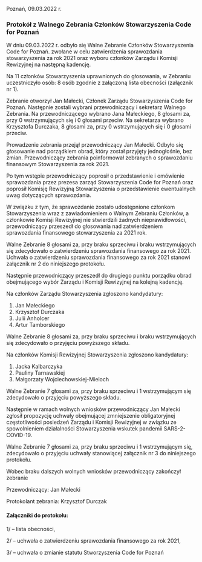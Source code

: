 Poznań, 09.03.2022 r. 

### Protokół z Walnego Zebrania Członków Stowarzyszenia Code for Poznań

W dniu 09.03.2022 r. odbyło się Walne Zebranie Członków Stowarzyszenia Code for Poznań.
zwołane w celu zatwierdzenia sprawozdania stowarzyszenia za rok 2021 oraz wyboru członków Zarządu i Komisji Rewizyjnej na następną kadencję.

Na 11 członków Stowarzyszenia uprawnionych do głosowania, w Zebraniu uczestniczyło osób: 8 osób zgodnie z załączoną lista obecności (załącznik nr 1).

Zebranie otworzył Jan Małecki, Członek Zarządu Stowarzyszenia Code for Poznań.
Następnie zostali wybrani przewodniczący i sekretarz Walnego Zebrania. 
Na przewodniczącego wybrano Jana Małeckiego, 8 głosami za, przy 0 wstrzymujących się i 0 głosami przeciw. 
Na sekretarza wybrano Krzysztofa Durczaka, 8 głosami za, przy 0 wstrzymujących się i 0 głosami przeciw.

Prowadzenie zebrania przejął przewodniczący Jan Małecki.
Odbyło się głosowanie nad porządkiem obrad, który został przyjęty jednogłośnie, bez zmian. 
Przewodniczący zebrania poinformował zebranych o sprawozdaniu finansowym Stowarzyszenia za rok 2021.

Po tym wstępie przewodniczący poprosił o przedstawienie i omówienie sprawozdania przez prezesa zarząd Stowarzyszenia Code for Poznań 
oraz poprosił Komisję Rewizyjną Stowarzyszenia o przedstawienie ewentualnych uwag dotyczących sprawozdania. 

W związku z tym, że sprawozdanie zostało udostępnione członkom Stowarzyszenia wraz z zawiadomieniem o Walnym Zebraniu Członków, a członkowie Komisji Rewizyjnej nie stwierdzili żadnych nieprawidłowości, przewodniczący przeszedł do głosowania nad zatwierdzeniem sprawozdania finansowego stowarzyszenia za 2021 rok. 

Walne Zebranie 8 głosami za, przy braku sprzeciwu i braku wstrzymujących się zdecydowało o zatwierdzeniu sprawozdania finansowego za rok 2021. 
Uchwała o zatwierdzeniu sprawozdania finansowego za rok 2021 stanowi załącznik nr 2 do niniejszego protokołu.

Następnie przewodniczący przeszedł do drugiego punktu porządku obrad obejmującego wybór Zarządu i Komisji Rewizyjnej na kolejną kadencję. 

Na członków Zarządu Stowarzyszenia zgłoszono kandydatury:

1. Jan Małeckiego
2. Krzysztof Durczaka
3. Julii Anholcer
4. Artur Tamborskiego

Walne Zebranie 8 głosami za, przy braku sprzeciwu i braku wstrzymujących się zdecydowało o przyjęciu powyższego składu.

Na członków Komisji Rewizyjnej Stowarzyszenia zgłoszono kandydatury:

1. Jacka Kalbarczyka
2. Pauliny Tarnawskiej
3. Małgorzaty Wojciechowskiej-Mieloch

Walne Zebranie 7 głosami za, przy braku sprzeciwu i 1 wstrzymującym się zdecydowało o przyjęciu powyższego składu.

Następnie w ramach wolnych wniosków przewodniczący Jan Małecki zgłosił propozycję uchwały obejmującej zmniejszenie obligatoryjnej częstotliwości posiedzeń Zarządu i Komisji Rewizyjnej w związku ze spowolnieniem działalności Stowarzyszenia wskutek pandemii SARS-2-COVID-19.

Walne Zebranie 7 głosami za, przy braku sprzeciwu i 1 wstrzymującym się, zdecydowało o przyjęciu uchwały stanowiącej załącznik nr 3 do niniejszego protokołu. 

Wobec braku dalszych wolnych wniosków przewodniczący zakończył zebranie


Przewodniczący: Jan Małecki

Protokolant zebrania: Krzysztof Durczak


#### Załączniki do protokołu:
1/ – lista obecności,

2/ – uchwała o zatwierdzeniu sprawozdania finansowego za rok 2021,

3/ – uchwała o zmianie statutu Stworzyszenia Code for Poznań 
